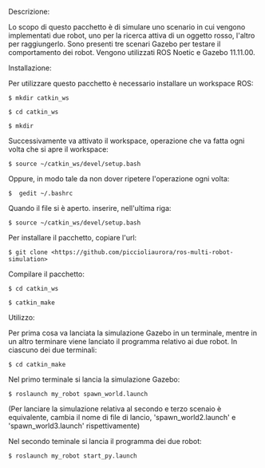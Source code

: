 Descrizione:

  Lo scopo di questo pacchetto è di simulare uno scenario in cui vengono implementati due robot, uno per la ricerca attiva di un oggetto rosso, l'altro per raggiungerlo.
  Sono presenti tre scenari Gazebo per testare il comportamento dei robot.
  Vengono utilizzati ROS Noetic e Gazebo 11.11.00.


Installazione:

  Per utilizzare questo pacchetto è necessario installare un workspace ROS:
  
    $ mkdir catkin_ws
    
    $ cd catkin_ws
    
    $ mkdir
    
  Successivamente va attivato il workspace, operazione che va fatta ogni volta che si apre il workspace:
  
    $ source ~/catkin_ws/devel/setup.bash
    
  Oppure, in modo tale da non dover ripetere l'operazione ogni volta:
  
    $  gedit ~/.bashrc
    
  Quando il file si è aperto. inserire, nell'ultima riga: 
  
    $ source ~/catkin_ws/devel/setup.bash 

  Per installare il pacchetto, copiare l'url:
  
    $ git clone <https://github.com/piccioliaurora/ros-multi-robot-simulation>
    
  Compilare il pacchetto:
  
    $ cd catkin_ws
    
    $ catkin_make


Utilizzo:

  Per prima cosa va lanciata la simulazione Gazebo in un terminale, mentre in un altro terminare viene lanciato il programma relativo ai due robot.
  In ciascuno dei due terminali:
  
    $ cd catkin_make

  Nel primo terminale si lancia la simulazione Gazebo:
  
    $ roslaunch my_robot spawn_world.launch
    
  (Per lanciare la simulazione relativa al secondo e terzo scenaio è equivalente, cambia il nome di file di lancio, 'spawn_world2.launch' e 'spawn_world3.launch' rispettivamente)


  Nel secondo teminale si lancia il programma dei due robot:
  
    $ roslaunch my_robot start_py.launch
    
  

